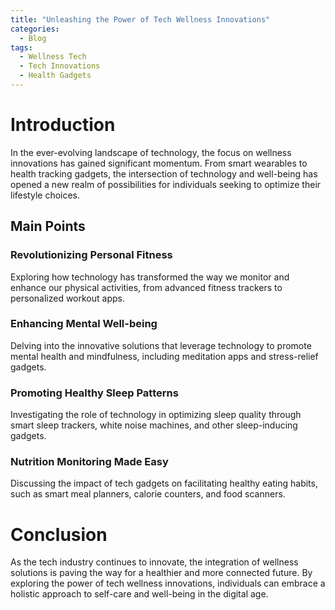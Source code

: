 ```yaml
---
title: "Unleashing the Power of Tech Wellness Innovations"
categories:
  - Blog
tags:
  - Wellness Tech
  - Tech Innovations
  - Health Gadgets
---
```


# Introduction
In the ever-evolving landscape of technology, the focus on wellness innovations has gained significant momentum. From smart wearables to health tracking gadgets, the intersection of technology and well-being has opened a new realm of possibilities for individuals seeking to optimize their lifestyle choices.

## Main Points
### Revolutionizing Personal Fitness
Exploring how technology has transformed the way we monitor and enhance our physical activities, from advanced fitness trackers to personalized workout apps.

### Enhancing Mental Well-being
Delving into the innovative solutions that leverage technology to promote mental health and mindfulness, including meditation apps and stress-relief gadgets.

### Promoting Healthy Sleep Patterns
Investigating the role of technology in optimizing sleep quality through smart sleep trackers, white noise machines, and other sleep-inducing gadgets.

### Nutrition Monitoring Made Easy
Discussing the impact of tech gadgets on facilitating healthy eating habits, such as smart meal planners, calorie counters, and food scanners.

# Conclusion
As the tech industry continues to innovate, the integration of wellness solutions is paving the way for a healthier and more connected future. By exploring the power of tech wellness innovations, individuals can embrace a holistic approach to self-care and well-being in the digital age.